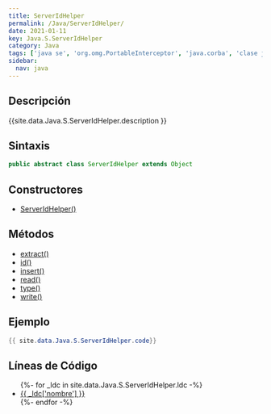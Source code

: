 ```yaml
---
title: ServerIdHelper
permalink: /Java/ServerIdHelper/
date: 2021-01-11
key: Java.S.ServerIdHelper
category: Java
tags: ['java se', 'org.omg.PortableInterceptor', 'java.corba', 'clase java', 'Java 1.0']
sidebar: 
  nav: java
---
```


## Descripción
{{site.data.Java.S.ServerIdHelper.description }}

## Sintaxis
~~~java
public abstract class ServerIdHelper extends Object
~~~

## Constructores
* [ServerIdHelper()](/Java/ServerIdHelper/ServerIdHelper/)

## Métodos
* [extract()](/Java/ServerIdHelper/extract)
* [id()](/Java/ServerIdHelper/id)
* [insert()](/Java/ServerIdHelper/insert)
* [read()](/Java/ServerIdHelper/read)
* [type()](/Java/ServerIdHelper/type)
* [write()](/Java/ServerIdHelper/write)

## Ejemplo
~~~java
{{ site.data.Java.S.ServerIdHelper.code}}
~~~

## Líneas de Código
<ul>
{%- for _ldc in site.data.Java.S.ServerIdHelper.ldc -%}
   <li>
       <a href="{{_ldc['url'] }}">{{ _ldc['nombre'] }}</a>
   </li>
{%- endfor -%}
</ul>
